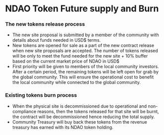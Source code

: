 # NDAO Token Future supply and Burn

### The new tokens release process

* The new site proposal is submitted by a member of the community with details about funds needed in USD$ terms.
* New tokens are opened for sale as a part of the new contract release when new site proposals are accepted. The number of tokens released will be only to meet the fund needed for the new site + 10% buffer based on the current market price of NDAO in USD$
* First priority will be given to members of the local community investors. After a certain period, the remaining tokens will be left open for grab by the global community. This will ensure the operational cost to benefit the local community while connected to the global community.

### Existing tokens burn process

* When the physical site is decommissioned due to operational and non-compliance reasons, then the tokens released for that site will be burnt, the contract will be decommissioned hence reducing the total supply.
* Community Treasury will buy back these tokens from the revenue treasury has earned with its NDAO token holding.
